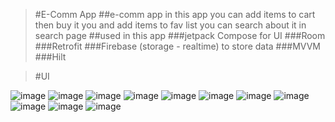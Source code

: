> #E-Comm App
> ##e-comm app 
in this app you can add items to cart then buy it you and add items to fav list you can search about it in search page 
##used in this app 
###jetpack Compose for UI
###Room
###Retrofit
###Firebase (storage - realtime) to store data
###MVVM
###Hilt



> #UI



![image](https://github.com/user-attachments/assets/e073240b-047f-42b3-8dd7-ee096b4bef85)
![image](https://github.com/user-attachments/assets/93f80929-0e05-4bd7-a59d-9d81337f58f5)
![image](https://github.com/user-attachments/assets/0c0fc3b8-34a3-44fa-80ee-de85b10973f4)
![image](https://github.com/user-attachments/assets/f1efc6c7-3db8-4bf6-9d23-b0951f52fb1b)
![image](https://github.com/user-attachments/assets/bbcc82b3-0bbd-4c3c-96d2-23aa97d89647)
![image](https://github.com/user-attachments/assets/ae2e8bc6-d538-4417-ae42-198e029dc634)
![image](https://github.com/user-attachments/assets/5f0c90f0-c3d7-4ca9-89ed-ef50db1a8ce1)
![image](https://github.com/user-attachments/assets/15a90d6c-d22c-4d99-832b-97a2bacbe868)
![image](https://github.com/user-attachments/assets/56d957fa-4e86-4507-9185-4ae41c6025f3)
![image](https://github.com/user-attachments/assets/51c80f72-a527-4b08-aa38-93a67c49385c)
![image](https://github.com/user-attachments/assets/79e90729-45c8-4933-bdcc-434a42b90ee1)
